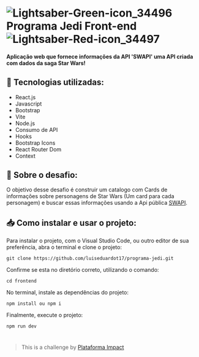 # ![Lightsaber-Green-icon_34496](https://user-images.githubusercontent.com/102761201/214153299-ceb6658d-9789-4211-ac7e-253ec98f78c0.png) Programa Jedi Front-end ![Lightsaber-Red-icon_34497](https://user-images.githubusercontent.com/102761201/214153720-0e06bbc7-f042-463f-9b81-9f8e0c7b7a2b.png)

#### Aplicação web que fornece informações da API 'SWAPI' uma API criada com dados da saga Star Wars!

## 🧩 Tecnologias utilizadas:

- React.js
- Javascript
- Bootstrap
- Vite
- Node.js
- Consumo de API
- Hooks
- Bootstrap Icons
- React Router Dom
- Context

## 📝 Sobre o desafio:
O objetivo desse desafio é construir um catalogo com Cards de informações sobre personagens de Star Wars (Um card para cada personagem) e buscar essas informações usando a Api pública [SWAPI](https://swapi.dev/).

## 📥 Como instalar e usar o projeto:
Para instalar o projeto, com o Visual Studio Code, ou outro editor de sua preferência,
abra o terminal e clone o projeto:
``` 
git clone https://github.com/luiseduardot17/programa-jedi.git
```
Confirme se esta no diretório correto, utilizando o comando:
```
cd frontend
```
No terminal, instale as dependências do projeto:
```
npm install ou npm i
```
Finalmente, execute o projeto:
```
npm run dev
```

#

>  This is a challenge by [Plataforma Impact](https://www.plataformatech.com/)
